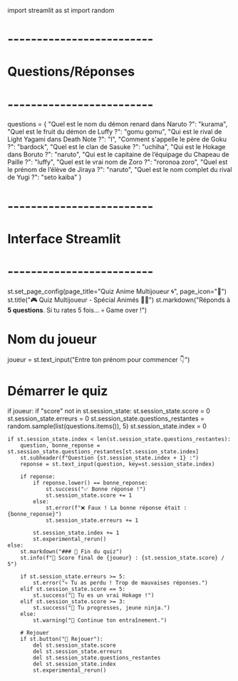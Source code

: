 import streamlit as st
import random

# -------------------------
# Questions/Réponses
# -------------------------
questions = {
    "Quel est le nom du démon renard dans Naruto ?": "kurama",
    "Quel est le fruit du démon de Luffy ?": "gomu gomu",
    "Qui est le rival de Light Yagami dans Death Note ?": "l",
    "Comment s'appelle le père de Goku ?": "bardock",
    "Quel est le clan de Sasuke ?": "uchiha",
    "Qui est le Hokage dans Boruto ?": "naruto",
    "Qui est le capitaine de l’équipage du Chapeau de Paille ?": "luffy",
    "Quel est le vrai nom de Zoro ?": "roronoa zoro",
    "Quel est le prénom de l’élève de Jiraya ?": "naruto",
    "Quel est le nom complet du rival de Yugi ?": "seto kaiba"
}

# -------------------------
# Interface Streamlit
# -------------------------
st.set_page_config(page_title="Quiz Anime Multijoueur 🌀", page_icon="🧠")
st.title("🎮 Quiz Multijoueur - Spécial Animés 🍥🔥")
st.markdown("Réponds à **5 questions**. Si tu rates 5 fois... 💀 Game over !")

# Nom du joueur
joueur = st.text_input("Entre ton prénom pour commencer 👇")

# Démarrer le quiz
if joueur:
    if "score" not in st.session_state:
        st.session_state.score = 0
        st.session_state.erreurs = 0
        st.session_state.questions_restantes = random.sample(list(questions.items()), 5)
        st.session_state.index = 0

    if st.session_state.index < len(st.session_state.questions_restantes):
        question, bonne_reponse = st.session_state.questions_restantes[st.session_state.index]
        st.subheader(f"Question {st.session_state.index + 1} :")
        reponse = st.text_input(question, key=st.session_state.index)

        if reponse:
            if reponse.lower() == bonne_reponse:
                st.success("✅ Bonne réponse !")
                st.session_state.score += 1
            else:
                st.error(f"❌ Faux ! La bonne réponse était : {bonne_reponse}")
                st.session_state.erreurs += 1

            st.session_state.index += 1
            st.experimental_rerun()
    else:
        st.markdown("### 🏁 Fin du quiz")
        st.info(f"🔢 Score final de {joueur} : {st.session_state.score} / 5")

        if st.session_state.erreurs >= 5:
            st.error("💀 Tu as perdu ! Trop de mauvaises réponses.")
        elif st.session_state.score == 5:
            st.success("🥇 Tu es un vrai Hokage !")
        elif st.session_state.score >= 3:
            st.success("🥈 Tu progresses, jeune ninja.")
        else:
            st.warning("🥉 Continue ton entraînement.")

        # Rejouer
        if st.button("🔁 Rejouer"):
            del st.session_state.score
            del st.session_state.erreurs
            del st.session_state.questions_restantes
            del st.session_state.index
            st.experimental_rerun()
